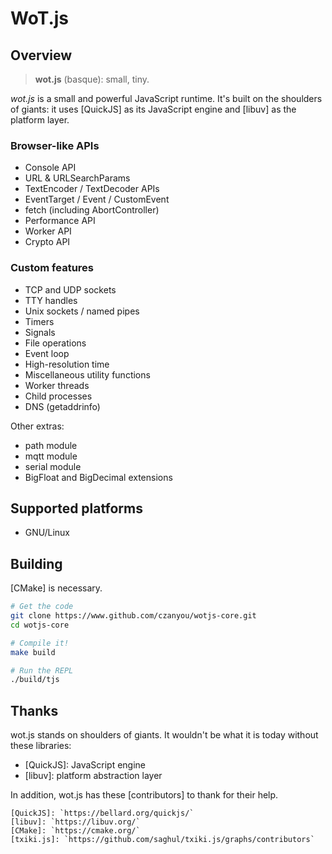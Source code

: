 # WoT.js

## Overview

> **wot.js** (basque): small, tiny.

*wot.js* is a small and powerful JavaScript runtime. It's built on the shoulders of
giants: it uses [QuickJS] as its JavaScript engine and [libuv] as the platform layer.

### Browser-like APIs

- Console API
- URL & URLSearchParams
- TextEncoder / TextDecoder APIs
- EventTarget / Event / CustomEvent
- fetch (including AbortController)
- Performance API
- Worker API
- Crypto API

### Custom features

- TCP and UDP sockets
- TTY handles
- Unix sockets / named pipes
- Timers
- Signals
- File operations
- Event loop
- High-resolution time
- Miscellaneous utility functions
- Worker threads
- Child processes
- DNS (getaddrinfo)

Other extras:

- path module
- mqtt module
- serial module
- BigFloat and BigDecimal extensions

## Supported platforms

* GNU/Linux

## Building

[CMake] is necessary.

```bash
# Get the code
git clone https://www.github.com/czanyou/wotjs-core.git
cd wotjs-core

# Compile it!
make build

# Run the REPL
./build/tjs
```

## Thanks

wot.js stands on shoulders of giants. It wouldn't be what it is today without these libraries:

* [QuickJS]: JavaScript engine
* [libuv]: platform abstraction layer

In addition, wot.js has these [contributors] to thank for their help.

```text
[QuickJS]: `https://bellard.org/quickjs/`
[libuv]: `https://libuv.org/`
[CMake]: `https://cmake.org/`
[txiki.js]: `https://github.com/saghul/txiki.js/graphs/contributors`
```
